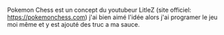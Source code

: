 Pokemon Chess est un concept du youtubeur LitleZ (site officiel: https://pokemonchess.com) j'ai bien aimé l'idée alors j'ai programer le jeu moi même et y est ajouté des truc a ma sauce.
